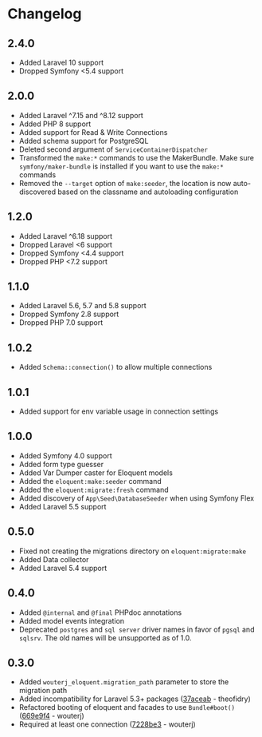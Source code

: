 Changelog
=========

2.4.0
-----

 * Added Laravel 10 support
 * Dropped Symfony <5.4 support

2.0.0
-----

 * Added Laravel ^7.15 and ^8.12 support
 * Added PHP 8 support
 * Added support for Read & Write Connections
 * Added schema support for PostgreSQL
 * Deleted second argument of `ServiceContainerDispatcher`
 * Transformed the `make:*` commands to use the MakerBundle. Make sure
   `symfony/maker-bundle` is installed if you want to use the `make:*`
   commands
 * Removed the `--target` option of `make:seeder`, the location is now
   auto-discovered based on the classname and autoloading configuration

1.2.0
-----

 * Added Laravel ^6.18 support
 * Dropped Laravel <6 support
 * Dropped Symfony <4.4 support
 * Dropped PHP <7.2 support

1.1.0
-----

 * Added Laravel 5.6, 5.7 and 5.8 support
 * Dropped Symfony 2.8 support
 * Dropped PHP 7.0 support

1.0.2
-----

 * Added `Schema::connection()` to allow multiple connections

1.0.1
-----

 * Added support for env variable usage in connection settings

1.0.0
-----

 * Added Symfony 4.0 support
 * Added form type guesser
 * Added Var Dumper caster for Eloquent models
 * Added the `eloquent:make:seeder` command
 * Added the `eloquent:migrate:fresh` command
 * Added discovery of `App\Seed\DatabaseSeeder` when using Symfony Flex
 * Added Laravel 5.5 support

0.5.0
-----

 * Fixed not creating the migrations directory on `eloquent:migrate:make`
 * Added Data collector
 * Added Laravel 5.4 support

0.4.0
-----

 * Added `@internal` and `@final` PHPdoc annotations
 * Added model events integration
 * Deprecated `postgres` and `sql server` driver names in favor of `pgsql` and
   `sqlsrv`. The old names will be unsupported as of 1.0.

0.3.0
-----

 * Added `wouterj_eloquent.migration_path` parameter to store the migration path
 * Added incompatibility for Laravel 5.3+ packages ([37aceab](https://github.com/wouterj/WouterJEloquentBundle/commit/37aceab0ede2af755b96c7d7356b8698a8efcca2) - theofidry)
 * Refactored booting of eloquent and facades to use `Bundle#boot()` ([669e9f4](https://github.com/wouterj/WouterJEloquentBundle/commit/669e9f4e05a6d6179e046c80af5e606878d413ce) - wouterj)
 * Required at least one connection ([7228be3](https://github.com/wouterj/WouterJEloquentBundle/commit/7228be36e1827bc75690c970a3390e1b32f69467) - wouterj)
